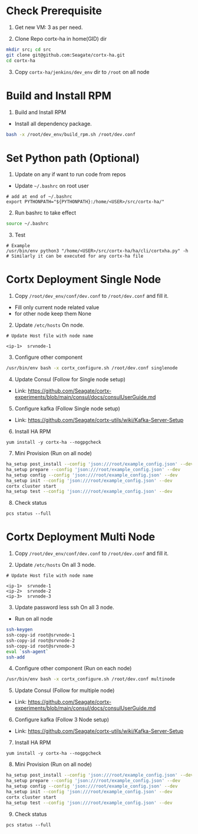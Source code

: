# Check Prerequisite

1. Get new VM: 3 as per need.

2. Clone Repo cortx-ha in home(GID) dir
```bash
mkdir src; cd src
git clone git@github.com:Seagate/cortx-ha.git
cd cortx-ha
```

3. Copy `cortx-ha/jenkins/dev_env` dir to `/root` on all node

# Build and Install RPM

1. Build and Install RPM
  - Install all dependency package.
```bash
bash -x /root/dev_env/build_rpm.sh /root/dev.conf
```

# Set Python path (Optional)
1. Update on any if want to run code from repos
  - Update `~/.bashrc` on root user
```
# add at end of ~/.bashrc
export PYTHONPATH="${PYTHONPATH}:/home/<USER>/src/cortx-ha/"
```

2. Run bashrc to take effect
```bash
source ~/.bashrc
```

3. Test
```
# Example
/usr/bin/env python3 "/home/<USER>/src/cortx-ha/ha/cli/cortxha.py" -h
# Similarly it can be executed for any cortx-ha file
```

# Cortx Deployment Single Node

1. Copy `/root/dev_env/conf/dev.conf` to `/root/dev.conf` and fill it.
  - Fill only current node related value
  - for other node keep them None

2. Update `/etc/hosts` On node.
```
# Update Host file with node name

<ip-1>  srvnode-1
```

3. Configure other component
```bash
/usr/bin/env bash -x cortx_configure.sh /root/dev.conf singlenode
```

4. Update Consul (Follow for Single node setup)
- Link: https://github.com/Seagate/cortx-experiments/blob/main/consul/docs/consulUserGuide.md

5. Configure kafka (Follow Single node setup)
- Link: https://github.com/Seagate/cortx-utils/wiki/Kafka-Server-Setup

6. Install HA RPM
```
yum install -y cortx-ha --nogpgcheck
```

7. Mini Provision (Run on all node)
```bash
ha_setup post_install --config 'json:///root/example_config.json' --dev
ha_setup prepare --config 'json:///root/example_config.json' --dev
ha_setup config --config 'json:///root/example_config.json' --dev
ha_setup init --config 'json:///root/example_config.json' --dev
cortx cluster start
ha_setup test --config 'json:///root/example_config.json' --dev
```

8. Check status
```
pcs status --full
```

# Cortx Deployment Multi Node

1. Copy `/root/dev_env/conf/dev.conf` to `/root/dev.conf` and fill it.

2. Update `/etc/hosts` On all 3 node.
```
# Update Host file with node name

<ip-1>  srvnode-1
<ip-2>  srvnode-2
<ip-3>  srvnode-3
```

3. Update password less ssh On all 3 node.
  - Run on all node
```bash
ssh-keygen
ssh-copy-id root@srvnode-1
ssh-copy-id root@srvnode-2
ssh-copy-id root@srvnode-3
eval `ssh-agent`
ssh-add
```

4. Configure other component (Run on each node)
```bash
/usr/bin/env bash -x cortx_configure.sh /root/dev.conf multinode
```

5. Update Consul (Follow for multiple node)
- Link: https://github.com/Seagate/cortx-experiments/blob/main/consul/docs/consulUserGuide.md

6. Configure kafka (Follow 3 Node setup)
- Link: https://github.com/Seagate/cortx-utils/wiki/Kafka-Server-Setup

7. Install HA RPM
```
yum install -y cortx-ha --nogpgcheck
```

8. Mini Provision (Run on all node)
```bash
ha_setup post_install --config 'json:///root/example_config.json' --dev
ha_setup prepare --config 'json:///root/example_config.json' --dev
ha_setup config --config 'json:///root/example_config.json' --dev
ha_setup init --config 'json:///root/example_config.json' --dev
cortx cluster start
ha_setup test --config 'json:///root/example_config.json' --dev
```

9. Check status
```
pcs status --full
```
